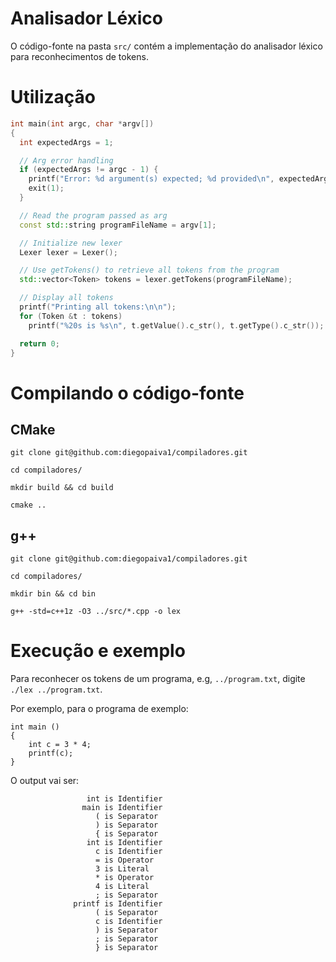 # Analisador Léxico

O código-fonte na pasta `src/` contém a implementação do analisador léxico para reconhecimentos de tokens.

# Utilização

```cpp
int main(int argc, char *argv[])
{
  int expectedArgs = 1;

  // Arg error handling 
  if (expectedArgs != argc - 1) {
    printf("Error: %d argument(s) expected; %d provided\n", expectedArgs, argc - 1);
    exit(1);
  }

  // Read the program passed as arg
  const std::string programFileName = argv[1];

  // Initialize new lexer
  Lexer lexer = Lexer();

  // Use getTokens() to retrieve all tokens from the program
  std::vector<Token> tokens = lexer.getTokens(programFileName);

  // Display all tokens
  printf("Printing all tokens:\n\n");
  for (Token &t : tokens)
    printf("%20s is %s\n", t.getValue().c_str(), t.getType().c_str());

  return 0;
}
```

# Compilando o código-fonte

## CMake

```
git clone git@github.com:diegopaiva1/compiladores.git

cd compiladores/

mkdir build && cd build

cmake ..
```

## g++

```
git clone git@github.com:diegopaiva1/compiladores.git

cd compiladores/

mkdir bin && cd bin

g++ -std=c++1z -O3 ../src/*.cpp -o lex
```

# Execução e exemplo

Para reconhecer os tokens de um programa, e.g, `../program.txt`, digite  `./lex ../program.txt`.

Por exemplo, para o programa de exemplo:

```
int main ()
{
    int c = 3 * 4;
    printf(c);
}
```

O output vai ser:

```
                 int is Identifier
                main is Identifier
                   ( is Separator
                   ) is Separator
                   { is Separator
                 int is Identifier
                   c is Identifier
                   = is Operator
                   3 is Literal
                   * is Operator
                   4 is Literal
                   ; is Separator
              printf is Identifier
                   ( is Separator
                   c is Identifier
                   ) is Separator
                   ; is Separator
                   } is Separator
```
